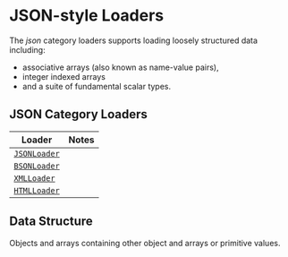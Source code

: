 # JSON-style Loaders

The _json_ category loaders supports loading loosely structured data including:

- associative arrays (also known as name-value pairs),
- integer indexed arrays
- and a suite of fundamental scalar types.

## JSON Category Loaders

| Loader                                                       | Notes |
| ------------------------------------------------------------ | ----- |
| [`JSONLoader`](/docs/modules/json/api-reference/json-loader) |       |
| [`BSONLoader`](/docs/modules/bson/api-reference/bson-loader) |       |
| [`XMLLoader`](/docs/modules/xml/api-reference/xml-loader)    |       |
| [`HTMLLoader`](/docs/modules/xml/api-reference/html-loader)  |       |

## Data Structure

Objects and arrays containing other object and arrays or primitive values.
